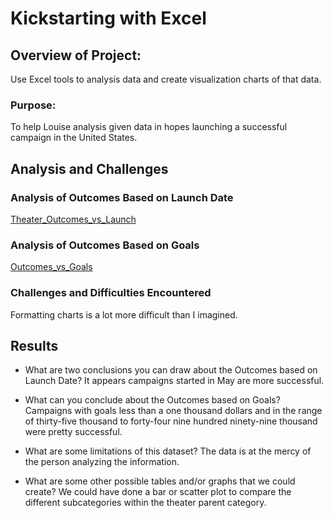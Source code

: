 # Kickstarting with Excel

## Overview of Project: 
Use Excel tools to analysis data and create visualization charts of that data.

### Purpose: 
To help Louise analysis given data in hopes launching a successful campaign in the United States.

## Analysis and Challenges

### Analysis of Outcomes Based on Launch Date
[Theater_Outcomes_vs_Launch](https://github.com/lnharvin/kickstarter-analysis/blob/6b1528c294ac224f93e1a2d481890be2c9e23bca/Resources/Theater_Outcomes_vs_Launch.png)

### Analysis of Outcomes Based on Goals
[Outcomes_vs_Goals](https://github.com/lnharvin/kickstarter-analysis/blob/becb1ecfba9d5820957faca30d7c35c00c849403/Resources/Outcomes_vs_Goals.png)

### Challenges and Difficulties Encountered
Formatting charts is a lot more difficult than I imagined.

## Results

- What are two conclusions you can draw about the Outcomes based on Launch Date?
  It appears campaigns started in May are more successful.

- What can you conclude about the Outcomes based on Goals?
Campaigns with goals less than a one thousand dollars and in the range of thirty-five thousand to forty-four nine hundred ninety-nine thousand were pretty successful.

- What are some limitations of this dataset?
The data is at the mercy of the person analyzing the information.

- What are some other possible tables and/or graphs that we could create?
We could have done a bar or scatter plot to compare the different subcategories within the theater parent category.

